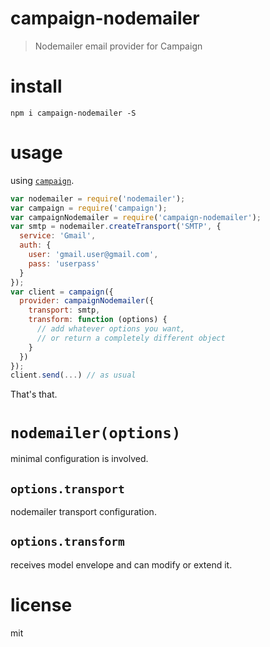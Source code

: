 # campaign-nodemailer

> Nodemailer email provider for Campaign

# install

```shell
npm i campaign-nodemailer -S
```

# usage

using [`campaign`](https://github.com/bevacqua/campaign).

```js
var nodemailer = require('nodemailer');
var campaign = require('campaign');
var campaignNodemailer = require('campaign-nodemailer');
var smtp = nodemailer.createTransport('SMTP', {
  service: 'Gmail',
  auth: {
    user: 'gmail.user@gmail.com',
    pass: 'userpass'
  }
});
var client = campaign({
  provider: campaignNodemailer({
    transport: smtp,
    transform: function (options) {
      // add whatever options you want,
      // or return a completely different object
    }
  })
});
client.send(...) // as usual
```

That's that.

# `nodemailer(options)`

minimal configuration is involved.

## `options.transport`

nodemailer transport configuration.

## `options.transform`

receives model envelope and can modify or extend it.

# license

mit
